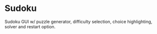 # Sudoku
Sudoku GUI w/ puzzle generator, difficulty selection, choice highlighting, solver and restart option.
